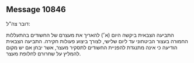 ## Message 10846

דובר צה"ל:

התביעה הצבאית ביקשה היום (א׳) להאריך את מעצרם של החשודים בהתעללות החמורה בעצור הביטחוני עד ליום שלישי, לצורך ביצוע פעולות חקירה.
התביעה הצבאית הודיעה כי אינה מתנגדת להפניית החשודים לתסקיר מעצר, אשר יבחן אם יש מקום להמליץ על שחרורם לחלופת מעצר.

